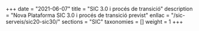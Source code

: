 +++
date        = "2021-06-07"
title       = "SIC 3.0 i procés de transició"
description = "Nova Plataforma SIC 3.0 i procés de transició previst"
enllac		= "/sic-serveis/sic20-sic30/"
sections    = "SIC"
taxonomies  = []
weight 		= 1
+++
